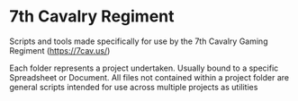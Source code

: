 # 7th Cavalry Regiment

Scripts and tools made specifically for use by the 7th Cavalry Gaming Regiment (https://7cav.us/)

Each folder represents a project undertaken. Usually bound to a specific Spreadsheet or Document. All files not contained within a project folder are general scripts intended for use across multiple projects as utilities
